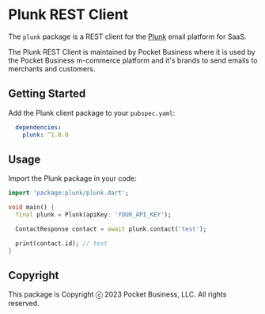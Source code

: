 # Plunk REST Client

The `plunk` package is a REST client for the [Plunk](https://www.useplunk.com) email platform for SaaS.

The Plunk REST Client is maintained by Pocket Business where it is used by the Pocket Business m-commerce platform and it's brands to send emails to merchants and customers.

## Getting Started

Add the Plunk client package to your `pubspec.yaml`:

```yaml
  dependencies:
    plunk: ^1.0.0
```

## Usage

Import the Plunk package in your code:

```dart
import 'package:plunk/plunk.dart';

void main() {
  final plunk = Plunk(apiKey: 'YOUR_API_KEY');

  ContactResponse contact = await plunk.contact('test');

  print(contact.id); // test
}
```

## Copyright

This package is Copyright ⓒ 2023 Pocket Business, LLC. All rights reserved.
